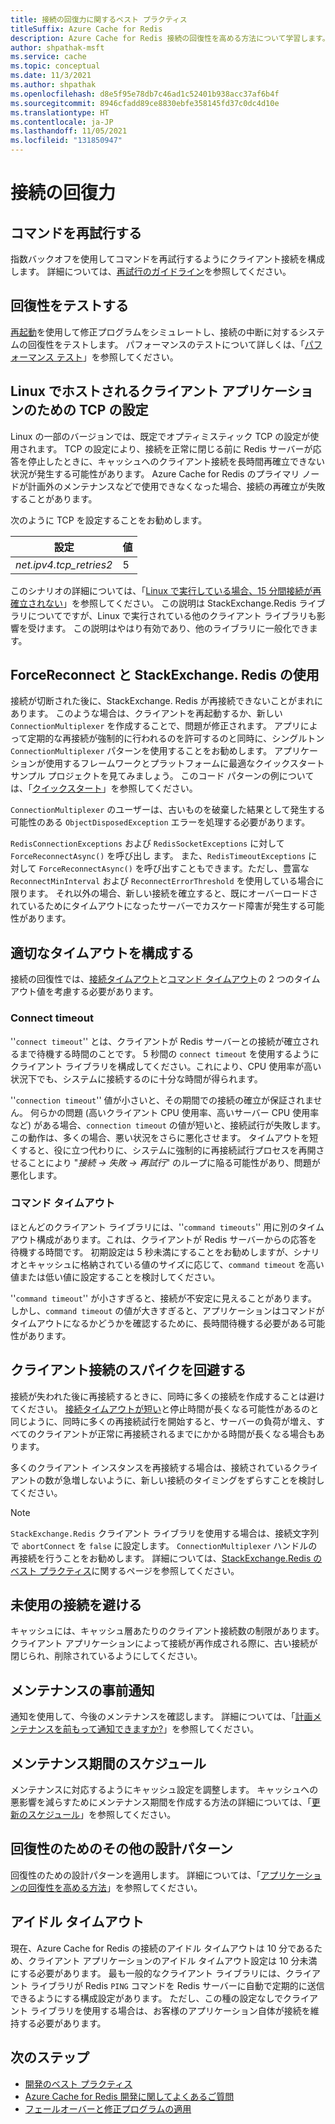 ```yaml
---
title: 接続の回復力に関するベスト プラクティス
titleSuffix: Azure Cache for Redis
description: Azure Cache for Redis 接続の回復性を高める方法について学習します。
author: shpathak-msft
ms.service: cache
ms.topic: conceptual
ms.date: 11/3/2021
ms.author: shpathak
ms.openlocfilehash: d8e5f95e78db7c46ad1c52401b938acc37af6b4f
ms.sourcegitcommit: 8946cfadd89ce8830ebfe358145fd37c0dc4d10e
ms.translationtype: HT
ms.contentlocale: ja-JP
ms.lasthandoff: 11/05/2021
ms.locfileid: "131850947"
---
```

# <a name="connection-resilience"></a>接続の回復力

## <a name="retry-commands"></a>コマンドを再試行する

指数バックオフを使用してコマンドを再試行するようにクライアント接続を構成します。 詳細については、[再試行のガイドライン](/azure/architecture/best-practices/retry-service-specific#azure-cache-for-redis)を参照してください。

## <a name="test-resiliency"></a>回復性をテストする

[再起動](cache-administration.md#reboot)を使用して修正プログラムをシミュレートし、接続の中断に対するシステムの回復性をテストします。 パフォーマンスのテストについて詳しくは、「[パフォーマンス テスト](cache-best-practices-performance.md)」を参照してください。

## <a name="tcp-settings-for-linux-hosted-client-applications"></a>Linux でホストされるクライアント アプリケーションのための TCP の設定

Linux の一部のバージョンでは、既定でオプティミスティック TCP の設定が使用されます。 TCP の設定により、接続を正常に閉じる前に Redis サーバーが応答を停止したときに、キャッシュへのクライアント接続を長時間再確立できない状況が発生する可能性があります。 Azure Cache for Redis のプライマリ ノードが計画外のメンテナンスなどで使用できなくなった場合、接続の再確立が失敗することがあります。

次のように TCP を設定することをお勧めします。

|設定  |値 |
|---------|---------|
| *net.ipv4.tcp_retries2*   | 5 |

このシナリオの詳細については、「[Linux で実行している場合、15 分間接続が再確立されない](https://github.com/StackExchange/StackExchange.Redis/issues/1848#issuecomment-913064646)」を参照してください。 この説明は StackExchange.Redis ライブラリについてですが、Linux で実行されている他のクライアント ライブラリも影響を受けます。 この説明はやはり有効であり、他のライブラリに一般化できます。

## <a name="using-forcereconnect-with-stackexchangeredis"></a>ForceReconnect と StackExchange. Redis の使用

接続が切断された後に、StackExchange. Redis が再接続できないことがまれにあります。 このような場合は、クライアントを再起動するか、新しい `ConnectionMultiplexer` を作成することで、問題が修正されます。 アプリによって定期的な再接続が強制的に行われるのを許可するのと同時に、シングルトン `ConnectionMultiplexer` パターンを使用することをお勧めします。 アプリケーションが使用するフレームワークとプラットフォームに最適なクイックスタート サンプル プロジェクトを見てみましょう。 このコード パターンの例については、「[クイックスタート](https://github.com/Azure-Samples/azure-cache-redis-samples)」を参照してください。

`ConnectionMultiplexer` のユーザーは、古いものを破棄した結果として発生する可能性のある `ObjectDisposedException` エラーを処理する必要があります。

`RedisConnectionExceptions` および `RedisSocketExceptions` に対して `ForceReconnectAsync()` を呼び出し ます。 また、`RedisTimeoutExceptions` に対して `ForceReconnectAsync()` を呼び出すこともできます。ただし、豊富な `ReconnectMinInterval` および `ReconnectErrorThreshold` を使用している場合に限ります。 それ以外の場合、新しい接続を確立すると、既にオーバーロードされているためにタイムアウトになったサーバーでカスケード障害が発生する可能性があります。

## <a name="configure-appropriate-timeouts"></a>適切なタイムアウトを構成する

接続の回復性では、[接続タイムアウト](#connect-timeout)と[コマンド タイムアウト](#command-timeout)の 2 つのタイムアウト値を考慮する必要があります。

### <a name="connect-timeout"></a>Connect timeout

''`connect timeout`'' とは、クライアントが Redis サーバーとの接続が確立されるまで待機する時間のことです。 5 秒間の `connect timeout` を使用するようにクライアント ライブラリを構成してください。これにより、CPU 使用率が高い状況下でも、システムに接続するのに十分な時間が得られます。

''`connection timeout`'' 値が小さいと、その期間での接続の確立が保証されません。 何らかの問題 (高いクライアント CPU 使用率、高いサーバー CPU 使用率など) がある場合、`connection timeout` の値が短いと、接続試行が失敗します。 この動作は、多くの場合、悪い状況をさらに悪化させます。 タイムアウトを短くすると、役に立つ代わりに、システムに強制的に再接続試行プロセスを再開させることにより "*接続 -> 失敗 -> 再試行*" のループに陥る可能性があり、問題が悪化します。

### <a name="command-timeout"></a>コマンド タイムアウト

ほとんどのクライアント ライブラリには、''`command timeouts`'' 用に別のタイムアウト構成があります。これは、クライアントが Redis サーバーからの応答を待機する時間です。 初期設定は 5 秒未満にすることをお勧めしますが、シナリオとキャッシュに格納されている値のサイズに応じて、`command timeout` を高い値または低い値に設定することを検討してください。

''`command timeout`'' が小さすぎると、接続が不安定に見えることがあります。 しかし、`command timeout` の値が大きすぎると、アプリケーションはコマンドがタイムアウトになるかどうかを確認するために、長時間待機する必要がある可能性があります。

## <a name="avoid-client-connection-spikes"></a>クライアント接続のスパイクを回避する

接続が失われた後に再接続するときに、同時に多くの接続を作成することは避けてください。 [接続タイムアウトが短い](#configure-appropriate-timeouts)と停止時間が長くなる可能性があるのと同じように、同時に多くの再接続試行を開始すると、サーバーの負荷が増え、すべてのクライアントが正常に再接続されるまでにかかる時間が長くなる場合もあります。

多くのクライアント インスタンスを再接続する場合は、接続されているクライアントの数が急増しないように、新しい接続のタイミングをずらすことを検討してください。

> [!NOTE]
> `StackExchange.Redis` クライアント ライブラリを使用する場合は、接続文字列で `abortConnect` を `false` に設定します。  `ConnectionMultiplexer` ハンドルの再接続を行うことをお勧めします。 詳細については、[StackExchange.Redis のベスト プラクティス](./cache-management-faq.yml#stackexchangeredis-best-practices)に関するページを参照してください。

## <a name="avoid-leftover-connections"></a>未使用の接続を避ける

キャッシュには、キャッシュ層あたりのクライアント接続数の制限があります。 クライアント アプリケーションによって接続が再作成される際に、古い接続が閉じられ、削除されているようにしてください。

## <a name="advance-maintenance-notification"></a>メンテナンスの事前通知

通知を使用して、今後のメンテナンスを確認します。 詳細については、「[計画メンテナンスを前もって通知できますか?](cache-failover.md#can-i-be-notified-in-advance-of-planned-maintenance)」を参照してください。

## <a name="schedule-maintenance-window"></a>メンテナンス期間のスケジュール

メンテナンスに対応するようにキャッシュ設定を調整します。 キャッシュへの悪影響を減らすためにメンテナンス期間を作成する方法の詳細については、「[更新のスケジュール](cache-administration.md#schedule-updates)」を参照してください。

## <a name="more-design-patterns-for-resilience"></a>回復性のためのその他の設計パターン

回復性のための設計パターンを適用します。 詳細については、「[アプリケーションの回復性を高める方法](cache-failover.md#how-do-i-make-my-application-resilient)」を参照してください。

## <a name="idle-timeout"></a>アイドル タイムアウト

現在、Azure Cache for Redis の接続のアイドル タイムアウトは 10 分であるため、クライアント アプリケーションのアイドル タイムアウト設定は 10 分未満にする必要があります。 最も一般的なクライアント ライブラリには、クライアント ライブラリが Redis `PING` コマンドを Redis サーバーに自動で定期的に送信できるようにする構成設定があります。 ただし、この種の設定なしでクライアント ライブラリを使用する場合は、お客様のアプリケーション自体が接続を維持する必要があります。

## <a name="next-steps"></a>次のステップ

- [開発のベスト プラクティス](cache-best-practices-development.md)
- [Azure Cache for Redis 開発に関してよくあるご質問](cache-development-faq.yml)
- [フェールオーバーと修正プログラムの適用](cache-failover.md)